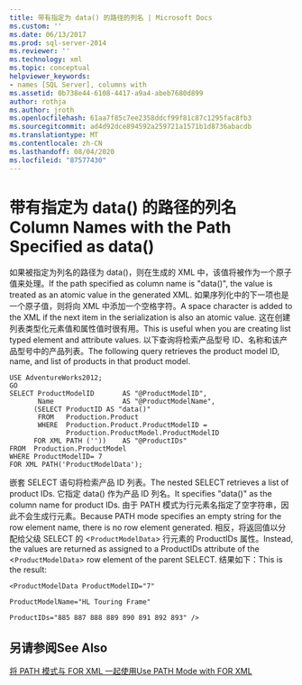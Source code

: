 ```yaml
---
title: 带有指定为 data() 的路径的列名 | Microsoft Docs
ms.custom: ''
ms.date: 06/13/2017
ms.prod: sql-server-2014
ms.reviewer: ''
ms.technology: xml
ms.topic: conceptual
helpviewer_keywords:
- names [SQL Server], columns with
ms.assetid: 0b738e44-6108-4417-a9a4-abeb7680d899
author: rothja
ms.author: jroth
ms.openlocfilehash: 61aa7f85c7ee2358ddcf99f81c87c1295fac8fb3
ms.sourcegitcommit: ad4d92dce894592a259721a1571b1d8736abacdb
ms.translationtype: MT
ms.contentlocale: zh-CN
ms.lasthandoff: 08/04/2020
ms.locfileid: "87577430"
---
```

# <a name="column-names-with-the-path-specified-as-data"></a><span data-ttu-id="e7278-102">带有指定为 data() 的路径的列名</span><span class="sxs-lookup"><span data-stu-id="e7278-102">Column Names with the Path Specified as data()</span></span>
  <span data-ttu-id="e7278-103">如果被指定为列名的路径为 data()，则在生成的 XML 中，该值将被作为一个原子值来处理。</span><span class="sxs-lookup"><span data-stu-id="e7278-103">If the path specified as column name is "data()", the value is treated as an atomic value in the generated XML.</span></span> <span data-ttu-id="e7278-104">如果序列化中的下一项也是一个原子值，则将向 XML 中添加一个空格字符。</span><span class="sxs-lookup"><span data-stu-id="e7278-104">A space character is added to the XML if the next item in the serialization is also an atomic value.</span></span> <span data-ttu-id="e7278-105">这在创建列表类型化元素值和属性值时很有用。</span><span class="sxs-lookup"><span data-stu-id="e7278-105">This is useful when you are creating list typed element and attribute values.</span></span> <span data-ttu-id="e7278-106">以下查询将检索产品型号 ID、名称和该产品型号中的产品列表。</span><span class="sxs-lookup"><span data-stu-id="e7278-106">The following query retrieves the product model ID, name, and list of products in that product model.</span></span>  
  
```  
USE AdventureWorks2012;  
GO  
SELECT ProductModelID       AS "@ProductModelID",  
       Name                 AS "@ProductModelName",  
      (SELECT ProductID AS "data()"  
       FROM   Production.Product  
       WHERE  Production.Product.ProductModelID =   
              Production.ProductModel.ProductModelID  
      FOR XML PATH (''))    AS "@ProductIDs"  
FROM  Production.ProductModel  
WHERE ProductModelID= 7   
FOR XML PATH('ProductModelData');  
```  
  
 <span data-ttu-id="e7278-107">嵌套 SELECT 语句将检索产品 ID 列表。</span><span class="sxs-lookup"><span data-stu-id="e7278-107">The nested SELECT retrieves a list of product IDs.</span></span> <span data-ttu-id="e7278-108">它指定 data() 作为产品 ID 列名。</span><span class="sxs-lookup"><span data-stu-id="e7278-108">It specifies "data()" as the column name for product IDs.</span></span> <span data-ttu-id="e7278-109">由于 PATH 模式为行元素名指定了空字符串，因此不会生成行元素。</span><span class="sxs-lookup"><span data-stu-id="e7278-109">Because PATH mode specifies an empty string for the row element name, there is no row element generated.</span></span> <span data-ttu-id="e7278-110">相反，将返回值以分配给父级 SELECT 的 <`ProductModelData`> 行元素的 ProductIDs 属性。</span><span class="sxs-lookup"><span data-stu-id="e7278-110">Instead, the values are returned as assigned to a ProductIDs attribute of the <`ProductModelData`> row element of the parent SELECT.</span></span> <span data-ttu-id="e7278-111">结果如下：</span><span class="sxs-lookup"><span data-stu-id="e7278-111">This is the result:</span></span>  
  
 `<ProductModelData ProductModelID="7"`  
  
 `ProductModelName="HL Touring Frame"`  
  
 `ProductIDs="885 887 888 889 890 891 892 893" />`  
  
## <a name="see-also"></a><span data-ttu-id="e7278-112">另请参阅</span><span class="sxs-lookup"><span data-stu-id="e7278-112">See Also</span></span>  
 [<span data-ttu-id="e7278-113">将 PATH 模式与 FOR XML 一起使用</span><span class="sxs-lookup"><span data-stu-id="e7278-113">Use PATH Mode with FOR XML</span></span>](use-path-mode-with-for-xml.md)  
  
  
